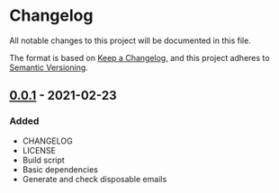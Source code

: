 [0.0.1]: https://github.com/aliraslan/throwaway/releases/tag/0.0.1

# Changelog

All notable changes to this project will be documented in this file.

The format is based on [Keep a Changelog](https://keepachangelog.com/en/1.0.0/),
and this project adheres to [Semantic Versioning](https://semver.org/spec/v2.0.0.html).

## [0.0.1] - 2021-02-23

### Added
- CHANGELOG
- LICENSE
- Build script
- Basic dependencies
- Generate and check disposable emails
